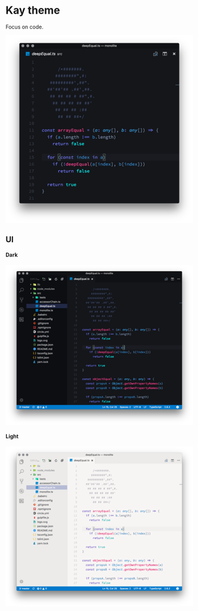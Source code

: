 # Kay theme

Focus on code.

![Dark theme](images/theme-dark.png)

UI
--

#### Dark
![Dark UI](images/ui-dark.png)

#### Light
![Light UI](images/ui-light.png)
